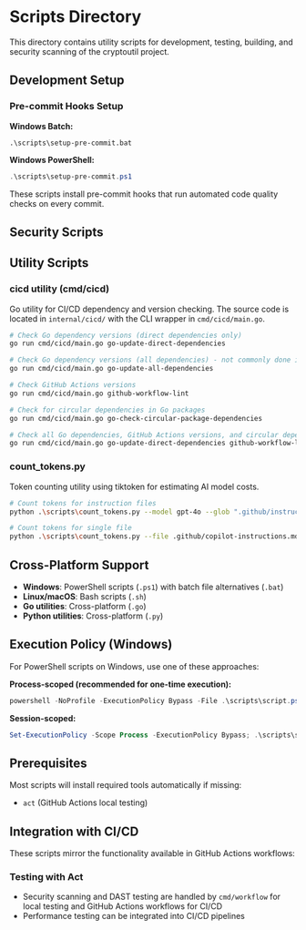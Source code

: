 # Scripts Directory

This directory contains utility scripts for development, testing, building, and security scanning of the cryptoutil project.

## Development Setup

### Pre-commit Hooks Setup

**Windows Batch:**
```batch
.\scripts\setup-pre-commit.bat
```

**Windows PowerShell:**
```powershell
.\scripts\setup-pre-commit.ps1
```

These scripts install pre-commit hooks that run automated code quality checks on every commit.

## Security Scripts

## Utility Scripts

### cicd utility (cmd/cicd)

Go utility for CI/CD dependency and version checking. The source code is located in `internal/cicd/` with the CLI wrapper in `cmd/cicd/main.go`.

```bash
# Check Go dependency versions (direct dependencies only)
go run cmd/cicd/main.go go-update-direct-dependencies

# Check Go dependency versions (all dependencies) - not commonly done in Go, but util supports it
go run cmd/cicd/main.go go-update-all-dependencies

# Check GitHub Actions versions
go run cmd/cicd/main.go github-workflow-lint

# Check for circular dependencies in Go packages
go run cmd/cicd/main.go go-check-circular-package-dependencies

# Check all Go dependencies, GitHub Actions versions, and circular dependencies in a single invocation
go run cmd/cicd/main.go go-update-direct-dependencies github-workflow-lint go-check-circular-package-dependencies
```

### count_tokens.py

Token counting utility using tiktoken for estimating AI model costs.

```bash
# Count tokens for instruction files
python .\scripts\count_tokens.py --model gpt-4o --glob ".github/instructions/*.md" --as-message system

# Count tokens for single file
python .\scripts\count_tokens.py --file .github/copilot-instructions.md --as-message none --model gpt-4o
```

## Cross-Platform Support

- **Windows**: PowerShell scripts (`.ps1`) with batch file alternatives (`.bat`)
- **Linux/macOS**: Bash scripts (`.sh`)
- **Go utilities**: Cross-platform (`.go`)
- **Python utilities**: Cross-platform (`.py`)

## Execution Policy (Windows)

For PowerShell scripts on Windows, use one of these approaches:

**Process-scoped (recommended for one-time execution):**
```powershell
powershell -NoProfile -ExecutionPolicy Bypass -File .\scripts\script.ps1
```

**Session-scoped:**
```powershell
Set-ExecutionPolicy -Scope Process -ExecutionPolicy Bypass; .\scripts\script.ps1
```

## Prerequisites

Most scripts will install required tools automatically if missing:
- `act` (GitHub Actions local testing)

## Integration with CI/CD

These scripts mirror the functionality available in GitHub Actions workflows:
### Testing with Act

- Security scanning and DAST testing are handled by `cmd/workflow` for local testing and GitHub Actions workflows for CI/CD
- Performance testing can be integrated into CI/CD pipelines
